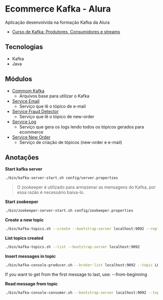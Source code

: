 # Ecommerce Kafka - Alura

Aplicação desenvolvida na formação Kafka da Alura

- [Curso de Kafka: Produtores, Consumidores e streams](https://cursos.alura.com.br/course/kafka-introducao-a-streams-em-microservicos)

## Tecnologias

- Kafka
- Java

## Módulos

- [Commom Kafka](./commom-kafka)
    - Arquivos base para utilizar o Kafka
- [Service Email](./service-email)
    - Serviço que lê o tópico de e-mail
- [Service Fraud Detector](./service-fraud-detector)
    - Serviço que lê o tópico de new-order
- [Service Log](./service-log)
    - Serviço que gera os logs lendo todos os tópicos gerados para ecommerce
- [Service New Order](./service-new-order)
    - Serviço de criação de tópicos (new-order e e-mail)

## Anotações

**Start kafka server**

```bash
./bin/kafka-server-start.sh config/server.properties
```

> O zookeeper é utilizado para armazenar as mensagens do Kafka, por essa razão é necessário baixa-lo.

**Start zookeeper**

```bash
./bin/zookeeper-server-start.sh config/zookeeper.properties
```

**Create a new topic**

```bash
./bin/kafka-topics.sh --create --bootstrap-server localhost:9092 --replication-factor 1 --partitions 1 --topic LOJA_NOVOPEDIDO
```

**List topics created**

```bash
./bin/kafka-topics.sh --list --bootstrap-server localhost:9092
```

**Insert messages in topic**

```bash
./bin/kafka-console-producer.sh --broker-list localhost:9092 --topic LOJA_NOVOPEDIDO
```

If you want to get from the first message to last, use: --from-beginning

**Read message from topic**

```bash
./bin/kafka-console-consumer.sh --bootstrap-server localhost:9092 --topic ECOMMERCE_NEW_ORDER --from-beginning
```